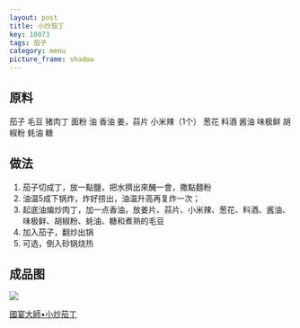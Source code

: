```yaml
---
layout: post
title: 小炒茄丁
key: 10073
tags: 茄子
category: menu
picture_frame: shadow
---
```


## 原料

茄子
毛豆
猪肉丁
面粉
油
香油
姜，蒜片
小米辣（1个）
葱花
料酒
酱油
味极鲜
胡椒粉
蚝油
糖


<!--more-->

## 做法

1. 茄子切成丁，放一點鹽，把水擠出來醃一會，撒點麵粉
2. 油温5成下锅炸，炸好捞出，油温升高再复炸一次；
3. 起底油煸炒肉丁，加一点香油，放姜片、蒜片、小米辣、葱花、料酒、酱油、味极鲜、胡椒粉、蚝油、糖和煮熟的毛豆
4. 加入茄子，翻炒出锅
5. 可选，倒入砂锅烧热


## 成品图

![](https://s3.us-west-1.amazonaws.com/menchi.xyz/%E5%B0%8F%E7%82%92%E8%8C%84%E4%B8%81.jpg)

[國宴大師•小炒茄丁](https://youtu.be/r3BjUI286Os)

